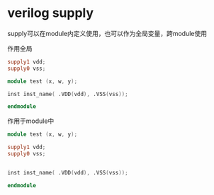 # verilog supply

supply可以在module内定义使用，也可以作为全局变量，跨module使用

作用全局

```verilog
supply1 vdd;
supply0 vss;

module test (x, w, y);

inst inst_name( .VDD(vdd), .VSS(vss));

endmodule

```

作用于module中

```verilog
module test (x, w, y);

supply1 vdd;
supply0 vss;


inst inst_name( .VDD(vdd), .VSS(vss));

endmodule

```
